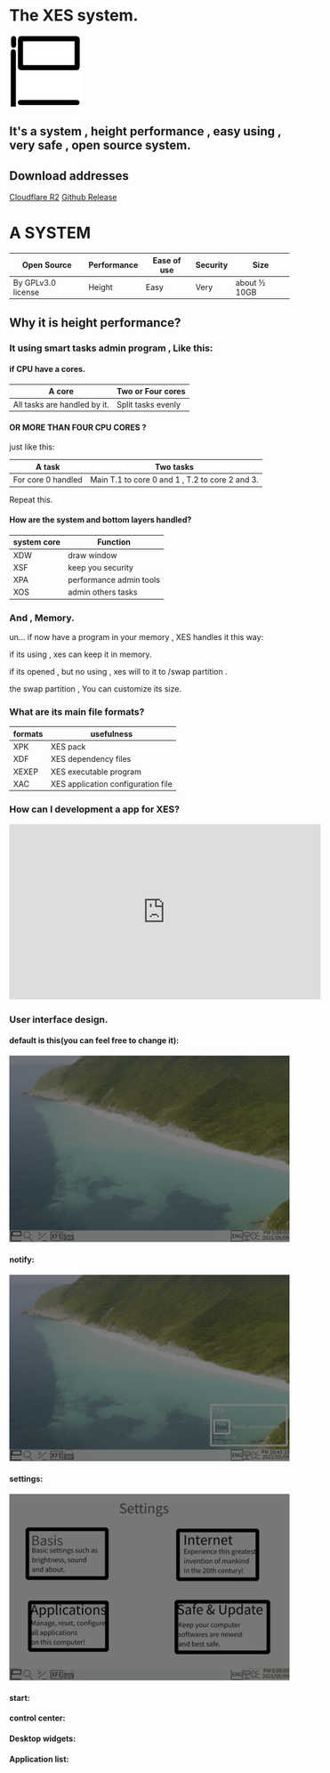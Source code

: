 # The XES system.
<img src="icon/xes logo.png">

## It's a system ,  height performance , easy using , very safe , open source system.

## Download addresses
[Cloudflare R2](http://xes86.xsvoice.top) [Github Release](https://github.com/ciurmilt/xes-x86/releases)


# A SYSTEM

| Open Source        | Performance | Ease of use | Security | Size         |
| ------------------ | ----------- | ----------- | -------- | ------------ |
| By GPLv3.0 license | Height      | Easy        | Very     | about ½ 10GB |

## Why it is height performance?

### It using smart tasks admin program , Like this:

####  if CPU have a cores.

| A core                       | Two or Four cores  |
| ---------------------------- | ------------------ |
| All tasks are handled by it. | Split tasks evenly |

#### OR MORE THAN FOUR CPU CORES ?

just like this:

| A task             | Two tasks                                       |
| ------------------ | ----------------------------------------------- |
| For core 0 handled | Main T.1 to core 0 and 1 , T.2 to core 2 and 3. |

Repeat this.

#### How are the system and bottom layers handled?

| system core | Function                |
| ----------- | ----------------------- |
| XDW         | draw window             |
| XSF         | keep you security       |
| XPA         | performance admin tools |
| XOS         | admin others tasks      |

### And , Memory.

un... if now have a program in your memory , XES handles it this way:

if its using , xes can keep it in memory.

if its opened , but no using , xes will to it to /swap partition .

the swap partition , You can customize its size.

### What are its main file formats?

| formats | usefulness                |
| ----------- | ----------------------- |
| XPK         | XES pack             |
| XDF         | XES dependency files       |
| XEXEP         | XES executable program |
| XAC         | XES application configuration file      |

### How can I development a app for XES?
<iframe width="560" height="315" src="https://www.youtube.com/embed/Rt5xTLm6oHA?si=2XwaqtoCNsaO8H5H" title="YouTube video player" frameborder="0" allow="accelerometer; autoplay; clipboard-write; encrypted-media; gyroscope; picture-in-picture; web-share" referrerpolicy="strict-origin-when-cross-origin" allowfullscreen></iframe>

### User interface design.

#### default is this(you can feel free to change it):
<img src="icon/desktop.png">

#### notify:
<img src="icon/notify.png">

#### settings:

<img src="icon/settings.png">

#### start:

#### control center:

#### Desktop widgets:

#### Application list:
